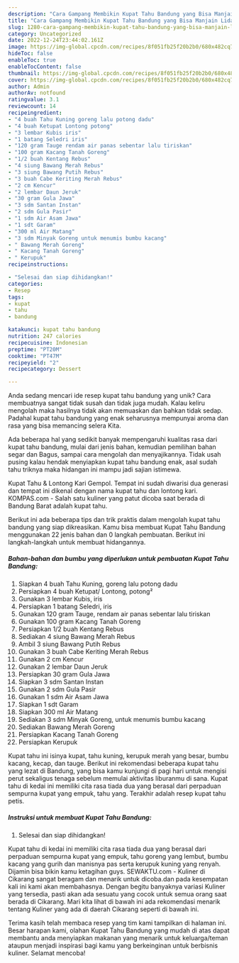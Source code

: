 ```yaml
---
description: "Cara Gampang Membikin Kupat Tahu Bandung yang Bisa Manjain Lidah"
title: "Cara Gampang Membikin Kupat Tahu Bandung yang Bisa Manjain Lidah"
slug: 1280-cara-gampang-membikin-kupat-tahu-bandung-yang-bisa-manjain-lidah
category: Uncategorized
date: 2022-12-24T23:44:02.161Z
image: https://img-global.cpcdn.com/recipes/8f051fb25f20b2b0/680x482cq70/kupat-tahu-bandung-foto-resep-utama.jpg
hideToc: false
enableToc: true
enableTocContent: false
thumbnail: https://img-global.cpcdn.com/recipes/8f051fb25f20b2b0/680x482cq70/kupat-tahu-bandung-foto-resep-utama.jpg
cover: https://img-global.cpcdn.com/recipes/8f051fb25f20b2b0/680x482cq70/kupat-tahu-bandung-foto-resep-utama.jpg
author: Admin
authorAv: notfound
ratingvalue: 3.1
reviewcount: 14
recipeingredient:
- "4 buah Tahu Kuning goreng lalu potong dadu"
- "4 buah Ketupat Lontong potong"
- "3 lembar Kubis iris"
- "1 batang Seledri iris"
- "120 gram Tauge rendam air panas sebentar lalu tiriskan"
- "100 gram Kacang Tanah Goreng"
- "1/2 buah Kentang Rebus"
- "4 siung Bawang Merah Rebus"
- "3 siung Bawang Putih Rebus"
- "3 buah Cabe Keriting Merah Rebus"
- "2 cm Kencur"
- "2 lembar Daun Jeruk"
- "30 gram Gula Jawa"
- "3 sdm Santan Instan"
- "2 sdm Gula Pasir"
- "1 sdm Air Asam Jawa"
- "1 sdt Garam"
- "300 ml Air Matang"
- "3 sdm Minyak Goreng untuk menumis bumbu kacang"
- " Bawang Merah Goreng"
- " Kacang Tanah Goreng"
- " Kerupuk"
recipeinstructions:

- "Selesai dan siap dihidangkan!"
categories:
- Resep
tags:
- kupat
- tahu
- bandung

katakunci: kupat tahu bandung 
nutrition: 247 calories
recipecuisine: Indonesian
preptime: "PT20M"
cooktime: "PT47M"
recipeyield: "2"
recipecategory: Dessert

---
```





Anda sedang mencari ide resep kupat tahu bandung yang unik? Cara membuatnya sangat tidak susah dan tidak juga mudah. Kalau keliru mengolah maka hasilnya tidak akan memuaskan dan bahkan tidak sedap. Padahal kupat tahu bandung yang enak seharusnya mempunyai aroma dan rasa yang bisa memancing selera Kita.





Ada beberapa hal yang sedikit banyak mempengaruhi kualitas rasa dari kupat tahu bandung, mulai dari jenis bahan, kemudian pemilihan bahan segar dan Bagus, sampai cara mengolah dan menyajikannya. Tidak usah pusing kalau hendak menyiapkan kupat tahu bandung enak,      asal sudah tahu triknya maka hidangan ini mampu jadi sajian istimewa.














Kupat Tahu &amp; Lontong Kari Gempol. Tempat ini sudah diwarisi dua generasi dan tempat ini dikenal dengan nama kupat tahu dan lontong kari. KOMPAS.com - Salah satu kuliner yang patut dicoba saat berada di Bandung Barat adalah kupat tahu.






Berikut ini ada beberapa tips dan trik praktis dalam mengolah kupat tahu bandung yang siap dikreasikan. Kamu bisa membuat Kupat Tahu Bandung menggunakan 22 jenis bahan dan 0 langkah pembuatan. Berikut ini langkah-langkah untuk membuat hidangannya.

<!--inarticleads1-->

##### Bahan-bahan dan bumbu yang diperlukan untuk pembuatan Kupat Tahu Bandung:

1. Siapkan 4 buah Tahu Kuning, goreng lalu potong dadu
1. Persiapkan 4 buah Ketupat/ Lontong, potong²
1. Gunakan 3 lembar Kubis, iris
1. Persiapkan 1 batang Seledri, iris
1. Gunakan 120 gram Tauge, rendam air panas sebentar lalu tiriskan
1. Gunakan 100 gram Kacang Tanah Goreng
1. Persiapkan 1/2 buah Kentang Rebus
1. Sediakan 4 siung Bawang Merah Rebus
1. Ambil 3 siung Bawang Putih Rebus
1. Gunakan 3 buah Cabe Keriting Merah Rebus
1. Gunakan 2 cm Kencur
1. Gunakan 2 lembar Daun Jeruk
1. Persiapkan 30 gram Gula Jawa
1. Siapkan 3 sdm Santan Instan
1. Gunakan 2 sdm Gula Pasir
1. Gunakan 1 sdm Air Asam Jawa
1. Siapkan 1 sdt Garam
1. Siapkan 300 ml Air Matang
1. Sediakan 3 sdm Minyak Goreng, untuk menumis bumbu kacang
1. Sediakan  Bawang Merah Goreng
1. Persiapkan  Kacang Tanah Goreng
1. Persiapkan  Kerupuk


Kupat tahu ini isinya kupat, tahu kuning, kerupuk merah yang besar, bumbu kacang, kecap, dan tauge. Berikut ini rekomendasi beberapa kupat tahu yang lezat di Bandung, yang bisa kamu kunjungi di pagi hari untuk mengisi perut sekaligus tenaga sebelum memulai aktivitas liburanmu di sana. Kupat tahu di kedai ini memiliki cita rasa tiada dua yang berasal dari perpaduan sempurna kupat yang empuk, tahu yang. Terakhir adalah resep kupat tahu petis. 

<!--inarticleads2-->

##### Instruksi untuk membuat Kupat Tahu Bandung:


1. Selesai dan siap dihidangkan!

Kupat tahu di kedai ini memiliki cita rasa tiada dua yang berasal dari perpaduan sempurna kupat yang empuk, tahu goreng yang lembut, bumbu kacang yang gurih dan manisnya pas serta kerupuk kuning yang renyah. Dijamin bisa bikin kamu ketagihan guys. SEWAKTU.com - Kuliner di Cikarang sangat beragam dan menarik untuk dicoba.dan pada kesempatan kali ini kami akan membahasnya. Dengan begitu banyaknya variasi Kuliner yang tersedia, pasti akan ada sesuatu yang cocok untuk semua orang saat berada di Cikarang. Mari kita lihat di bawah ini ada rekomendasi menarik tentang Kuliner yang ada di daerah Cikarang seperti di bawah ini. 

Terima kasih telah membaca resep yang tim kami tampilkan di halaman ini. Besar harapan kami, olahan Kupat Tahu Bandung yang mudah di atas dapat membantu anda menyiapkan makanan yang menarik untuk keluarga/teman ataupun menjadi inspirasi bagi kamu yang berkeinginan untuk berbisnis kuliner. Selamat mencoba!
